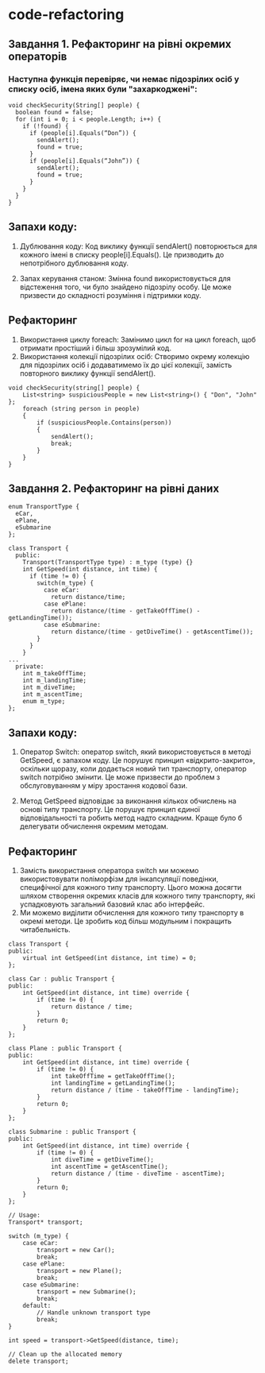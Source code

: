 # code-refactoring

## Завдання 1. Рефакторинг на рівні окремих операторів
### Наступна функція перевіряє, чи немає підозрілих осіб у списку осіб, імена яких були "захаркоджені":

```
void checkSecurity(String[] people) {
  boolean found = false;
  for (int i = 0; i < people.Length; i++) {
    if (!found) {
      if (people[i].Equals(“Don”)) {
        sendAlert();
        found = true;
      }
      if (people[i].Equals(“John”)) {
        sendAlert();
        found = true;
      }
    }
  }
}
```

## Запахи коду:

1. Дублювання коду: Код виклику функції sendAlert() повторюється для кожного імені в списку people[i].Equals(). Це призводить до непотрібного дублювання коду.

2. Запах керування станом: Змінна found використовується для відстеження того, чи було знайдено підозрілу особу. Це може призвести до складності розуміння і підтримки коду.

## Рефакторинг

1. Використання циклу foreach: Замінимо цикл for на цикл foreach, щоб отримати простіший і більш зрозумілий код.
2. Використання колекції підозрілих осіб: Створимо окрему колекцію для підозрілих осіб і додаватимемо їх до цієї колекції, замість повторного виклику функції sendAlert().

``` 
void checkSecurity(string[] people) {
    List<string> suspiciousPeople = new List<string>() { "Don", "John" };
    foreach (string person in people)
    {
        if (suspiciousPeople.Contains(person))
        {
            sendAlert();
            break;
        }
    }
}
```


## Завдання 2. Рефакторинг на рівні даних

``` 
enum TransportType {
  eCar,
  ePlane,
  eSubmarine
};

class Transport {
  public:
    Transport(TransportType type) : m_type (type) {}
    int GetSpeed(int distance, int time) {
      if (time != 0) {
        switch(m_type) {
          case eCar:
            return distance/time;
          case ePlane:
            return distance/(time - getTakeOffTime() - getLandingTime());
          case eSubmarine:
            return distance/(time - getDiveTime() - getAscentTime());
        }
      }
    }
...
  private:
    int m_takeOffTime;
    int m_landingTime;
    int m_diveTime;
    int m_ascentTime;
    enum m_type;
};
``` 
## Запахи коду:

1. Оператор Switch: оператор switch, який використовується в методі GetSpeed, є запахом коду. Це порушує принцип «відкрито-закрито», оскільки щоразу, коли додається новий тип транспорту, оператор switch потрібно змінити. Це може призвести до проблем з обслуговуванням у міру зростання кодової бази.

2. Метод GetSpeed відповідає за виконання кількох обчислень на основі типу транспорту. Це порушує принцип єдиної відповідальності та робить метод надто складним. Краще було б делегувати обчислення окремим методам.

## Рефакторинг

1. Замість використання оператора switch ми можемо використовувати поліморфізм для інкапсуляції поведінки, специфічної для кожного типу транспорту. Цього можна досягти шляхом створення окремих класів для кожного типу транспорту, які успадковують загальний базовий клас або інтерфейс.
2. Ми можемо виділити обчислення для кожного типу транспорту в окремі методи. Це зробить код більш модульним і покращить читабельність.

```
class Transport {
public:
    virtual int GetSpeed(int distance, int time) = 0;
};

class Car : public Transport {
public:
    int GetSpeed(int distance, int time) override {
        if (time != 0) {
            return distance / time;
        }
        return 0;
    }
};

class Plane : public Transport {
public:
    int GetSpeed(int distance, int time) override {
        if (time != 0) {
            int takeOffTime = getTakeOffTime();
            int landingTime = getLandingTime();
            return distance / (time - takeOffTime - landingTime);
        }
        return 0;
    }
};

class Submarine : public Transport {
public:
    int GetSpeed(int distance, int time) override {
        if (time != 0) {
            int diveTime = getDiveTime();
            int ascentTime = getAscentTime();
            return distance / (time - diveTime - ascentTime);
        }
        return 0;
    }
};

// Usage:
Transport* transport;

switch (m_type) {
    case eCar:
        transport = new Car();
        break;
    case ePlane:
        transport = new Plane();
        break;
    case eSubmarine:
        transport = new Submarine();
        break;
    default:
        // Handle unknown transport type
        break;
}

int speed = transport->GetSpeed(distance, time);

// Clean up the allocated memory
delete transport;
```


